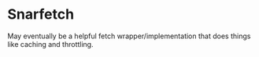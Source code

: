 # Snarfetch

May eventually be a helpful fetch wrapper/implementation that does things like caching and throttling.

